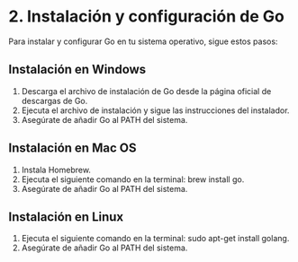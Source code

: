 # 2. Instalación y configuración de Go
Para instalar y configurar Go en tu sistema operativo, sigue estos pasos:

## Instalación en Windows
1. Descarga el archivo de instalación de Go desde la página oficial de descargas de Go.
2. Ejecuta el archivo de instalación y sigue las instrucciones del instalador.
3. Asegúrate de añadir Go al PATH del sistema.

## Instalación en Mac OS
1. Instala Homebrew.
2. Ejecuta el siguiente comando en la terminal: brew install go.
3. Asegúrate de añadir Go al PATH del sistema.

## Instalación en Linux
1. Ejecuta el siguiente comando en la terminal: sudo apt-get install golang.
2. Asegúrate de añadir Go al PATH del sistema.